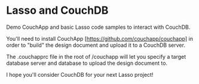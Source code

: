 Lasso and CouchDB
=================

Demo CouchApp and basic Lasso code samples to interact with CouchDB.

You'll need to install CouchApp [https://github.com/couchapp/couchapp] in order to "build" the design document and upload it to a CouchDB server.

The .couchapprc file in the root of /couchapp will let you specify a target database server and database to upload the design document to.

I hope you'll consider CouchDB for your next Lasso project!
